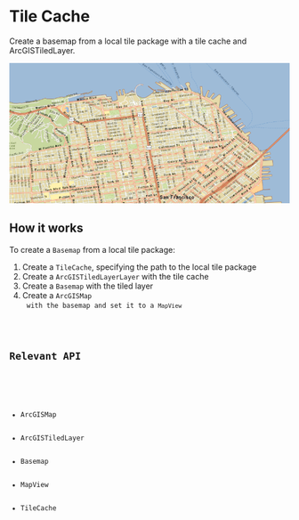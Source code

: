 <h1>Tile Cache</h1>

<p>Create a basemap from a local tile package with a tile cache and ArcGISTiledLayer.</p>

<p><img src="TileCache.png"/></p>

<h2>How it works</h2>

<p>To create a <code>Basemap</code> from a local tile package:</p>
<ol>
  <li>Create a <code>TileCache</code>, specifying the path to the local tile package</li>
  <li>Create a <code>ArcGISTiledLayerLayer</code> with the tile cache</li>
  <li>Create a <code>Basemap</code> with the tiled layer</li>
  <li>Create a <code>ArcGISMap</li> with the basemap and set it to a <code>MapView</code></li>
</ol>

<h2>Relevant API</h2>

<ul>
  <li>ArcGISMap</li>
  <li>ArcGISTiledLayer</li>
  <li>Basemap</li>
  <li>MapView</li>
  <li>TileCache</li>
</ul>
